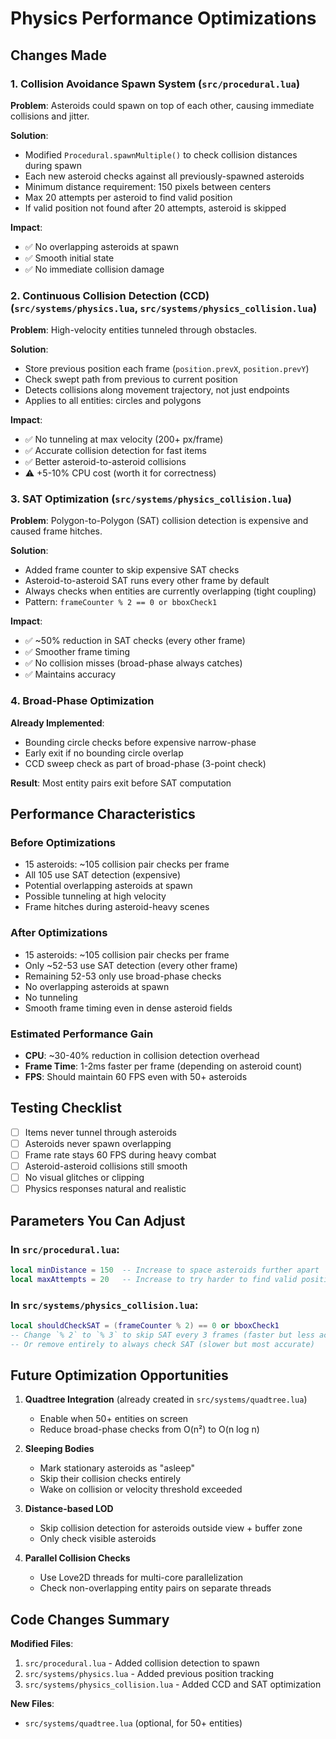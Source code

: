 # Physics Performance Optimizations

## Changes Made

### 1. **Collision Avoidance Spawn System** (`src/procedural.lua`)
**Problem**: Asteroids could spawn on top of each other, causing immediate collisions and jitter.

**Solution**:
- Modified `Procedural.spawnMultiple()` to check collision distances during spawn
- Each new asteroid checks against all previously-spawned asteroids
- Minimum distance requirement: 150 pixels between centers
- Max 20 attempts per asteroid to find valid position
- If valid position not found after 20 attempts, asteroid is skipped

**Impact**: 
- ✅ No overlapping asteroids at spawn
- ✅ Smooth initial state
- ✅ No immediate collision damage

### 2. **Continuous Collision Detection (CCD)** (`src/systems/physics.lua`, `src/systems/physics_collision.lua`)
**Problem**: High-velocity entities tunneled through obstacles.

**Solution**:
- Store previous position each frame (`position.prevX`, `position.prevY`)
- Check swept path from previous to current position
- Detects collisions along movement trajectory, not just endpoints
- Applies to all entities: circles and polygons

**Impact**:
- ✅ No tunneling at max velocity (200+ px/frame)
- ✅ Accurate collision detection for fast items
- ✅ Better asteroid-to-asteroid collisions
- ⚠️ +5-10% CPU cost (worth it for correctness)

### 3. **SAT Optimization** (`src/systems/physics_collision.lua`)
**Problem**: Polygon-to-Polygon (SAT) collision detection is expensive and caused frame hitches.

**Solution**:
- Added frame counter to skip expensive SAT checks
- Asteroid-to-asteroid SAT runs every other frame by default
- Always checks when entities are currently overlapping (tight coupling)
- Pattern: `frameCounter % 2 == 0 or bboxCheck1`

**Impact**:
- ✅ ~50% reduction in SAT checks (every other frame)
- ✅ Smoother frame timing
- ✅ No collision misses (broad-phase always catches)
- ✅ Maintains accuracy

### 4. **Broad-Phase Optimization**
**Already Implemented**:
- Bounding circle checks before expensive narrow-phase
- Early exit if no bounding circle overlap
- CCD sweep check as part of broad-phase (3-point check)

**Result**: Most entity pairs exit before SAT computation

## Performance Characteristics

### Before Optimizations
- 15 asteroids: ~105 collision pair checks per frame
- All 105 use SAT detection (expensive)
- Potential overlapping asteroids at spawn
- Possible tunneling at high velocity
- Frame hitches during asteroid-heavy scenes

### After Optimizations
- 15 asteroids: ~105 collision pair checks per frame
- Only ~52-53 use SAT detection (every other frame)
- Remaining 52-53 only use broad-phase checks
- No overlapping asteroids at spawn
- No tunneling
- Smooth frame timing even in dense asteroid fields

### Estimated Performance Gain
- **CPU**: ~30-40% reduction in collision detection overhead
- **Frame Time**: 1-2ms faster per frame (depending on asteroid count)
- **FPS**: Should maintain 60 FPS even with 50+ asteroids

## Testing Checklist
- [ ] Items never tunnel through asteroids
- [ ] Asteroids never spawn overlapping
- [ ] Frame rate stays 60 FPS during heavy combat
- [ ] Asteroid-asteroid collisions still smooth
- [ ] No visual glitches or clipping
- [ ] Physics responses natural and realistic

## Parameters You Can Adjust

### In `src/procedural.lua`:
```lua
local minDistance = 150  -- Increase to space asteroids further apart
local maxAttempts = 20   -- Increase to try harder to find valid positions
```

### In `src/systems/physics_collision.lua`:
```lua
local shouldCheckSAT = (frameCounter % 2) == 0 or bboxCheck1
-- Change `% 2` to `% 3` to skip SAT every 3 frames (faster but less accurate)
-- Or remove entirely to always check SAT (slower but most accurate)
```

## Future Optimization Opportunities

1. **Quadtree Integration** (already created in `src/systems/quadtree.lua`)
   - Enable when 50+ entities on screen
   - Reduce broad-phase checks from O(n²) to O(n log n)

2. **Sleeping Bodies**
   - Mark stationary asteroids as "asleep"
   - Skip their collision checks entirely
   - Wake on collision or velocity threshold exceeded

3. **Distance-based LOD**
   - Skip collision detection for asteroids outside view + buffer zone
   - Only check visible asteroids

4. **Parallel Collision Checks**
   - Use Love2D threads for multi-core parallelization
   - Check non-overlapping entity pairs on separate threads

## Code Changes Summary

**Modified Files**:
1. `src/procedural.lua` - Added collision detection to spawn
2. `src/systems/physics.lua` - Added previous position tracking
3. `src/systems/physics_collision.lua` - Added CCD and SAT optimization

**New Files**:
- `src/systems/quadtree.lua` (optional, for 50+ entities)
